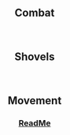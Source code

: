 <h2 align="center">Combat</h2>


<br>
<h2 align="center">Shovels</h2>
<p align="center">

</p>

<br>
<h2 align="center">Movement</h2>
<p align="center">

</p>


<h3 align="center">
  <a href="README.md">ReadMe</a>
</h3>
